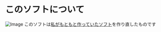 # このソフトについて
![Image](https://github.com/user-attachments/assets/919a6d7b-9c62-45f8-842d-3ccad00d77ab)
このソフトは[私がもともと作っていたソフト](https://github.com/ENU-DAYO/Strongest-Invincible-Super-Ultra-God-God-God-Downloader)を作り直したものです
